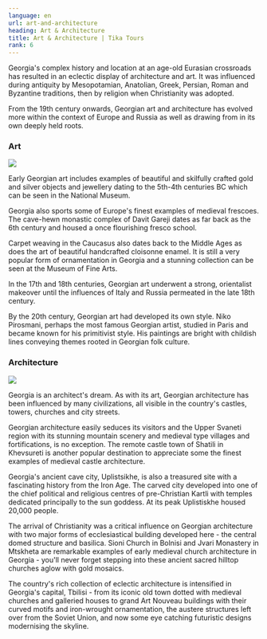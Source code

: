 ```yaml
---
language: en
url: art-and-architecture
heading: Art & Architecture
title: Art & Architecture | Tika Tours
rank: 6
---
```

<div class="row content-row"><!-- 889 (1)-->
<div class="col-xs-12 col-sm-6 col-md-6"><!-- 1228 -->

Georgia's complex history and location at an age\-old Eurasian crossroads has resulted
in an eclectic display of architecture and art. It was influenced during antiquity
by Mesopotamian, Anatolian, Greek, Persian, Roman and Byzantine traditions, then
by religion when Christianity was adopted.

</div>

<div class="col-xs-12 col-sm-6 col-md-6"><!-- 1229 -->

From the 19th century onwards, Georgian art and architecture has evolved more within
the context of Europe and Russia as well as drawing from in its own deeply held
roots.

</div>

</div>

<div class="row content-row"><!-- 890 (2)-->
<div class="col-xs-12 col-sm-6 col-md-6"><!-- 1230 -->

### Art


![](/library/content/img9.jpg)

Early Georgian art includes examples of beautiful and skilfully crafted gold and
silver objects and jewellery dating to the 5th\-4th centuries BC which can be seen
in the National Museum.

Georgia also sports some of Europe's finest examples of medieval frescoes. The cave\-hewn
monastic complex of Davit Gareji dates as far back as the 6th century and housed
a once flourishing fresco school.

Carpet weaving in the Caucasus also dates back to the Middle Ages as does the art
of beautiful handcrafted cloisonne enamel. It is still a very popular form of ornamentation
in Georgia and a stunning collection can be seen at the Museum of Fine Arts.

In the 17th and 18th centuries, Georgian art underwent a strong, orientalist makeover
until the influences of Italy and Russia permeated in the late 18th century.

By the 20th century, Georgian art had developed its own style. Niko Pirosmani, perhaps
the most famous Georgian artist, studied in Paris and became known for his primitivist
style. His paintings are bright with childish lines conveying themes rooted in Georgian
folk culture.

</div>

<div class="col-xs-12 col-sm-6 col-md-6"><!-- 1231 -->

### Architecture


![](/library/content/img10.jpg)

Georgia is an architect's dream. As with its art, Georgian architecture has been
influenced by many civilizations, all visible in the country's castles, towers,
churches and city streets.

Georgian architecture easily seduces its visitors and the Upper Svaneti region with
its stunning mountain scenery and medieval type villages and fortifications, is
no exception. The remote castle town of Shatili in Khevsureti is another popular
destination to appreciate some the finest examples of medieval castle architecture.

Georgia's ancient cave city, Uplistsikhe, is also a treasured site with a fascinating
history from the Iron Age. The carved city developed into one of the chief political
and religious centres of pre\-Christian Kartli with temples dedicated principally
to the sun goddess. At its peak Uplistiskhe housed 20,000 people.

The arrival of Christianity was a critical influence on Georgian architecture with
two major forms of ecclesiastical building developed here \- the central domed structure
and basilica. Sioni Church in Bolnisi and Jvari Monastery in Mtskheta are remarkable
examples of early medieval church architecture in Georgia \- you'll never forget
stepping into these ancient sacred hilltop churches aglow with gold mosaics.

The country's rich collection of eclectic architecture is intensified in Georgia's
capital, Tbilisi \- from its iconic old town dotted with medieval churches and galleried
houses to grand Art Nouveau buildings with their curved motifs and iron\-wrought
ornamentation, the austere structures left over from the Soviet Union, and now some
eye catching futuristic designs modernising the skyline.

</div>

</div>
